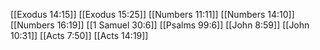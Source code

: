 [[Exodus 14:15]]
[[Exodus 15:25]]
[[Numbers 11:11]]
[[Numbers 14:10]]
[[Numbers 16:19]]
[[1 Samuel 30:6]]
[[Psalms 99:6]]
[[John 8:59]]
[[John 10:31]]
[[Acts 7:50]]
[[Acts 14:19]]
